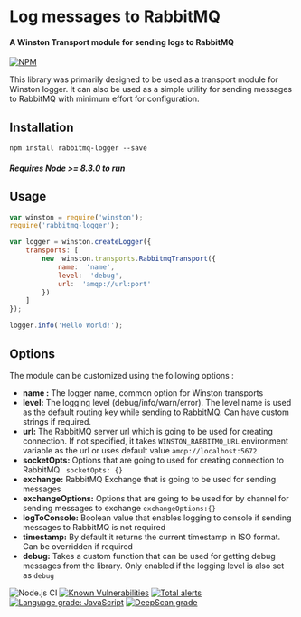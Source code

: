 # Log messages to RabbitMQ
#### A Winston Transport module for sending logs to RabbitMQ
[![NPM](https://nodei.co/npm/rabbitmq-logger.png)](https://nodei.co/npm/rabbitmq-logger/)

This library was primarily designed to be used as a transport module for Winston logger.
It can also be used as a simple utility for sending messages to RabbitMQ with minimum effort for configuration.

## Installation
    npm install rabbitmq-logger --save 
##### Requires Node >= 8.3.0 to run

## Usage
``` js
var winston = require('winston');
require('rabbitmq-logger');

var logger = winston.createLogger({
	transports: [
		new  winston.transports.RabbitmqTransport({
			name:  'name',
			level:  'debug',
			url:  'amqp://url:port'
		})
	]
});

logger.info('Hello World!');
```   
## Options
The module can be customized using the following options :

 - **name :** The logger name, common option for Winston transports
 - **level:** The logging level (debug/info/warn/error). The level name is used as the default routing key while sending to RabbitMQ. Can have custom strings if required.
 -  **url:** The RabbitMQ server url which is going to be used for creating connection. If not specified, it takes ```WINSTON_RABBITMQ_URL``` environment variable as the url or uses default value ```amqp://localhost:5672```
 - **socketOpts:** Options that are going to used for creating connection to RabbitMQ  ``` socketOpts: {}```
- **exchange:** RabbitMQ Exchange that is going to be used for sending messages
- **exchangeOptions:** Options that are going to be used for by channel for sending messages to exchange ```exchangeOptions:{} ```
-   **logToConsole:** Boolean value that enables logging to console if sending messages to RabbitMQ is not required
-  **timestamp:** By default it returns the current timestamp in ISO format. Can be overridden if required
- **debug:** Takes a custom function that can be used for getting debug messages from the library. Only enabled if the logging level is also set as ```debug```
  

![Node.js CI](https://github.com/debarghyab/winston-rabbitmq-transport/workflows/Node.js%20CI/badge.svg?branch=master)
[![Known Vulnerabilities](https://snyk.io/test/github/debarghyab/winston-rabbitmq-transport/badge.svg?targetFile=package.json)](https://snyk.io/test/github/debarghyab/winston-rabbitmq-transport?targetFile=package.json)
[![Total alerts](https://img.shields.io/lgtm/alerts/g/debarghyab/winston-rabbitmq-transport.svg?logo=lgtm&logoWidth=18)](https://lgtm.com/projects/g/debarghyab/winston-rabbitmq-transport/alerts/)
[![Language grade: JavaScript](https://img.shields.io/lgtm/grade/javascript/g/debarghyab/winston-rabbitmq-transport.svg?logo=lgtm&logoWidth=18)](https://lgtm.com/projects/g/debarghyab/winston-rabbitmq-transport/context:javascript)
[![DeepScan grade](https://deepscan.io/api/teams/8541/projects/10743/branches/152613/badge/grade.svg)](https://deepscan.io/dashboard#view=project&tid=8541&pid=10743&bid=152613)
